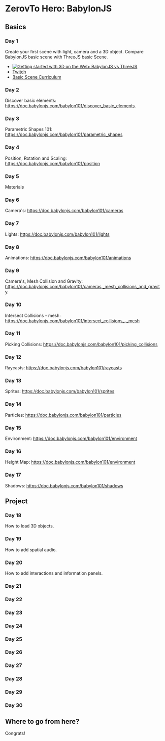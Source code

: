 # ZerovTo Hero: BabylonJS

## Basics

### Day 1

Create your first scene with light, camera and a 3D object. Compare BabylonJS basic scene with ThreeJS basic Scene. 

- [![Getting started with 3D on the Web: BabylonJS vs ThreeJS](http://img.youtube.com/vi/1BbxT9_SFVw/0.jpg)](https://www.youtube.com/watch?v=1BbxT9_SFVw)
- [Twitch](https://www.twitch.tv/videos/802240009)
- [Basic Scene Curriculum](https://yonet.gitbook.io/mixed-reality-docs/-MHmDWJS71Z0_jhk69k4/webxr-lessons/3d-on-the-web/project/how-to-create-a-basic-3d-scene)

### Day 2

Discover basic elements: https://doc.babylonjs.com/babylon101/discover_basic_elements.

### Day 3

Parametric Shapes 101: https://doc.babylonjs.com/babylon101/parametric_shapes

### Day 4

Position, Rotation and Scaling: https://doc.babylonjs.com/babylon101/position


### Day 5 

Materials

### Day 6

Camera's: https://doc.babylonjs.com/babylon101/cameras

### Day 7 

Lights: https://doc.babylonjs.com/babylon101/lights

### Day 8

Animations: https://doc.babylonjs.com/babylon101/animations

### Day 9

Camera's, Mesh Collision and Gravity: https://doc.babylonjs.com/babylon101/cameras,_mesh_collisions_and_gravity

### Day 10

Intersect Collisions - mesh: https://doc.babylonjs.com/babylon101/intersect_collisions_-_mesh

### Day 11 

Picking Collisions: https://doc.babylonjs.com/babylon101/picking_collisions

### Day 12 

Raycasts: https://doc.babylonjs.com/babylon101/raycasts

### Day 13

Sprites: https://doc.babylonjs.com/babylon101/sprites

### Day 14

Particles: https://doc.babylonjs.com/babylon101/particles

### Day 15 

Environment: https://doc.babylonjs.com/babylon101/environment

### Day 16

Height Map: https://doc.babylonjs.com/babylon101/environment

### Day 17

Shadows: https://doc.babylonjs.com/babylon101/shadows

## Project

### Day 18

How to load 3D objects.

### Day 19

How to add spatial audio.

### Day 20

How to add interactions and information panels.

### Day 21


### Day 22


### Day 23


### Day 24


### Day 25


### Day 26


### Day 27


### Day 28


### Day 29


### Day 30

## Where to go from here?

Congrats!


